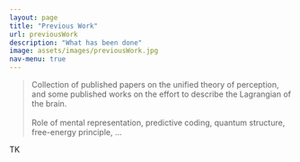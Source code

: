 ```yaml
---
layout: page
title: "Previous Work"
url: previousWork
description: "What has been done"
image: assets/images/previousWork.jpg
nav-menu: true
---
```


<blockquote>
	Collection of published papers on the unified theory of perception, and some published works on the effort to describe the Lagrangian of the brain.
	<br /><br />
	Role of mental representation, predictive coding, quantum structure, free-energy principle, ...
</blockquote>

TK

